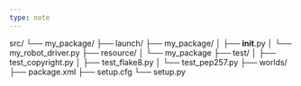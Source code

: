 ```yaml
---
type: note
---
```

src/
└── my_package/
    ├── launch/
    ├── my_package/
    │   ├── __init__.py
    │   └── my_robot_driver.py
    ├── resource/
    │   └── my_package
    ├── test/
    │   ├── test_copyright.py
    │   ├── test_flake8.py
    │   └── test_pep257.py
    ├── worlds/
    ├── package.xml
    ├── setup.cfg
    └── setup.py